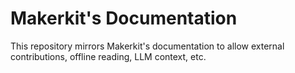 # Makerkit's Documentation

This repository mirrors Makerkit's documentation to allow external contributions, offline reading, LLM context, etc.
